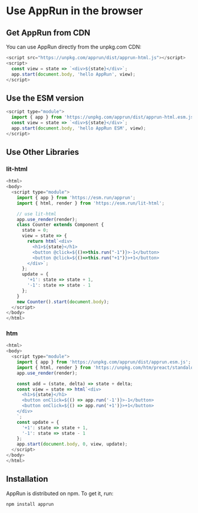 # Use AppRun in the browser

## Get AppRun from CDN

You can use AppRun directly from the unpkg.com CDN:

```js
<script src="https://unpkg.com/apprun/dist/apprun-html.js"></script>
<script>
  const view = state => `<div>${state}</div>`;
  app.start(document.body, 'hello AppRun', view);
</script>
```

## Use the ESM version

```js
<script type="module">
  import { app } from 'https://unpkg.com/apprun/dist/apprun-html.esm.js';
  const view = state => `<div>${state}</div>`;
  app.start(document.body, 'hello AppRun ESM', view);
</script>
```

## Use Other Libraries


### lit-html

```js
<html>
<body>
  <script type="module">
    import { app } from 'https://esm.run/apprun';
    import { html, render } from 'https://esm.run/lit-html';

    // use lit-html
    app.use_render(render);
    class Counter extends Component {
      state = 0;
      view = state => {
        return html`<div>
          <h1>${state}</h1>
          <button @click=${()=>this.run("-1")}>-1</button>
          <button @click=${()=>this.run("+1")}>+1</button>
        </div>`;
      };
      update = {
        '+1': state => state + 1,
        '-1': state => state - 1
      };
    }
    new Counter().start(document.body);
  </script>
</body>
</html>
```
<apprun-code style="font-size:.5rem" demo-width="30%"></apprun-code>


### htm

```js
<html>
<body>
  <script type="module">
    import { app } from 'https://unpkg.com/apprun/dist/apprun.esm.js';
    import { html, render } from 'https://unpkg.com/htm/preact/standalone.module.js';
    app.use_render(render);

    const add = (state, delta) => state + delta;
    const view = state => html`<div>
      <h1>${state}</h1>
      <button onClick=${() => app.run('-1')}>-1</button>
      <button onClick=${() => app.run('+1')}>+1</button>
    </div>
    `;
    const update = {
      '+1': state => state + 1,
      '-1': state => state - 1
    };
    app.start(document.body, 0, view, update);
  </script>
</body>
</html>
```
<apprun-code style="font-size:.5rem" demo-width="30%"></apprun-code>


## Installation

AppRun is distributed on npm. To get it, run:

```sh
npm install apprun
```




